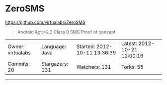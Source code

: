 # ZeroSMS

https://github.com/virtualabs/ZeroSMS
<blockquote>
Android &amp;gt;=2.3 Class 0 SMS Proof of concept
</blockquote>

<table>
<tr><td>Owner: virtualabs</td>
    <td>Language: Java</td>
    <td>Started: 2012-10-11 13:36:39</td>
    <td>Latest: 2012-10-21 12:00:16</td></tr>
<tr><td>Commits: 20</td>
    <td>Stargazers: 131</td>
    <td>Watchers: 131</td>
    <td>Forks: 55</td></tr>
</table>

---

